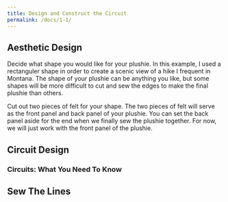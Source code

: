 ```yaml
---
title: Design and Construct the Circuit
permalink: /docs/1-1/
---
```

## Aesthetic Design
Decide what shape you would like for your plushie. In this example, I used a rectanguler shape in order to create a scenic view of a hike I frequent in Montana. The shape of your plushie can be anything you like, but some shapes will be more difficult to cut and sew the edges to make the final plushie than others. 

Cut out two pieces of felt for your shape. The two pieces of felt will serve as the front panel and back panel of your plushie. You can set the back panel aside for the end when we finally sew the plushie together. For now, we will just work with the front panel of the plushie.



## Circuit Design

### Circuits: What You Need To Know

## Sew The Lines